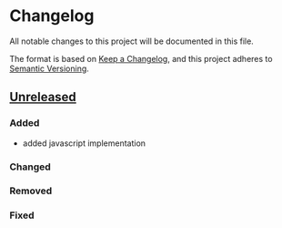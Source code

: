 # Changelog
All notable changes to this project will be documented in this file.

The format is based on [Keep a Changelog](https://keepachangelog.com/en/1.0.0/),
and this project adheres to [Semantic Versioning](https://semver.org/spec/v2.0.0.html).

## [Unreleased]

### Added

- added javascript implementation

### Changed

### Removed

### Fixed

[Unreleased]: https://github.com/blockcollider/overline-proto/compare/v0.1.0...HEAD
